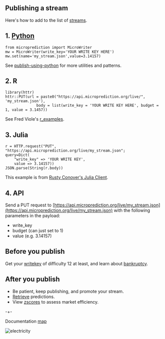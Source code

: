 ## Publishing a stream

Here's how to add to the list of [streams](https://www.microprediction.org/browse_streams.html). 


## 1. [Python](https://microprediction.github.io/microprediction/publish-using-python.html)

    from microprediction import MicroWriter
    mw = MicroWriter(write_key='YOUR WRITE KEY HERE')
    mw.set(name='my_stream.json',value=3.14157) 
    
See [publish-using-python](https://microprediction.github.io/microprediction/publish-using-python.html) for more utilities and patterns. 

## 2. R 

    library(httr)
    httr::PUT(url = paste0("https://api.microprediction.org/live/", 'my_stream.json'),
                  body = list(write_key = 'YOUR WRITE KEY HERE', budget = 1, value = 3.1457))
       
See Fred Viole's [r_examples](https://github.com/microprediction/microprediction/tree/master/r_examples). 

## 3. Julia 

    r = HTTP.request("PUT", "https://api.microprediction.org/live/my_stream.json";
    query=Dict(
        "write_key" => 'YOUR WRITE KEY',
        value => 3.14157))
    JSON.parse(String(r.body))
    
This example is from [Rusty Conover's Julia Client](https://github.com/rustyconover/Microprediction/blob/master/src/Microprediction.jl).

    
## 4. API 

Send a PUT request to [https://api.microprediction.org/live/my_stream.json](https://api.microprediction.org/live/my_stream.json) with the following parameters in the payload:

   - write_key
   - budget (can just set to 1)
   - value (e.g. 3.14157)


## Before you publish
Get your [writekey](https://microprediction.github.io/microprediction/writekeys.html) of difficulty 12 at least,
and learn about [bankruptcy](https://microprediction.github.io/microprediction/bankruptcy.html).


## After you publish

- Be patient, keep publishing, and promote your stream. 
- [Retrieve](https://microprediction.github.io/microprediction/retrieve.html) predictions.  
- View [zscores](https://microprediction.github.io/microprediction/zscores.html) to assess market efficiency.  



-+-

Documentation [map](https://microprediction.github.io/microprediction/map.html)

![electricity](/microprediction/assets/images/electricity.jpeg)
